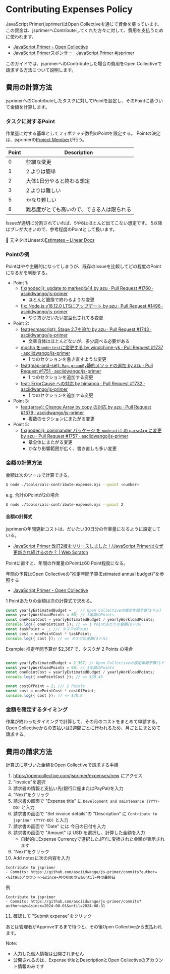 # Contributing Expenses Policy

JavaScript Primer(jsprimer)はOpen Collectiveを通じて資金を募っています。
この資金は、jsprimerへContributeしてくれた方々に対して、費用を支払うために使われます。

- [JavaScript Primer - Open Collective](https://opencollective.com/jsprimer)
- [JavaScript Primerスポンサー · JavaScript Primer #jsprimer](https://jsprimer.net/intro/sponsors/)

このガイドでは、jsprimerへのContributeした場合の費用をOpen Collectiveで請求する方法について説明します。

## 費用の計算方法

jsprimerへのContributeしたタスクに対してPointを設定し、そのPointに基づいて金額を計算します。

### タスクに対するPoint

作業量に対する基準としてフィボナッチ数列のPointを設定する。
Pointの決定は、jsprimerの[Project Member](https://github.com/asciidwango/js-primer?tab=readme-ov-file#project-member)が行う。

| Point | Description           |
|-------|-----------------------|
| 0     | 些細な変更                 |
| 1     | 2 よりは簡単               |
| 2     | 大体1日分やると終わる想定         |
| 3     | 2 よりは難しい              |
| 5     | かなり難しい                |
| 8     | 難易度がとても高いので、できる人は限られる |

Issueが適切に分割されていれば、5や8はほとんど出てこない想定です。
5以降はブレが大きいので、参考程度のPointとして扱います。

📝 元ネタはLinearの[Estimates – Linear Docs](https://linear.app/docs/estimates)

### Pointの例

Pointはやや主観的になってしまうが、既存のIssueを比較してどの程度のPointになるかを判断する。

- Point 1:
    - [fix(nodecli): update to marked@14 by azu · Pull Request #1760 · asciidwango/js-primer](https://github.com/asciidwango/js-primer/pull/1760)
        - ほとんど置換で終わるような変更
    - [fix: Node.js v18.12.0 LTSにアップデート by azu · Pull Request #1496 · asciidwango/js-primer](https://github.com/asciidwango/js-primer/pull/1496)
        - やり方がだいたい定型化されてる変更
- Point 2:
    - [feat(ecmascript): Stage 2.7を追加 by azu · Pull Request #1743 · asciidwango/js-primer](https://github.com/asciidwango/js-primer/pull/1743)
        - 文章自体はほとんどないが、多少調べる必要がある
    - [mocha を`node:test`に変更する by windchime-yk · Pull Request #1737 · asciidwango/js-primer](https://github.com/asciidwango/js-primer/pull/1737)
        - 1 つのセクションを書き直すような変更
    - [feat(map-and-set): `Map.groupBy`静的メソッドの追加 by azu · Pull Request #1751 · asciidwango/js-primer](https://github.com/asciidwango/js-primer/pull/1751)
        - 1 つのセクションを追加する変更
    - [feat: ErrorCause への対応 by himanoa · Pull Request #1732 · asciidwango/js-primer](https://github.com/asciidwango/js-primer/pull/1732)
        - 1 つのセクションを追加する変更
- Point 3:
    - [feat(array): Change Array by copy の対応 by azu · Pull Request #1679 · asciidwango/js-primer](https://github.com/asciidwango/js-primer/pull/1679)
        - 複数のセクションにまたがる変更
- Point 5:
    - [fix(nodecli): commander パッケージ を `node:util` の `parseArg` に変更 by azu · Pull Request #1757 · asciidwango/js-primer](https://github.com/asciidwango/js-primer/pull/1757)
        - 章全体にまたがる変更
        - かなり影響範囲が広く、書き直しも多い変更

### 金額の計算方法

金額は次のツールで計算できる。

```bash
$ node ./tools/calc-contribute-expense.mjs --point <number>
```

e.g. 合計のPointが2の場合

```bash
$ node ./tools/calc-contribute-expense.mjs --point 2
```

#### 金額の計算式

jsprimerの年間更新コストは、だいたい30日分の作業量になるように設定している。

- [JavaScript Primer 改訂2版をリリースしました！/JavaScript Primerはなぜ更新され続けるのか？ | Web Scratch](https://efcl.info/2023/06/09/jsprimer-v2/)

Pointに直すと、年間の作業量のPointは60 Point程度になる。

年間の予算はOpen Collectiveの"推定年間予算(Estimated annual budget)"を参照する

- [JavaScript Primer - Open Collective](https://opencollective.com/jsprimer)

1 Pointあたりの金額は次の計算式で求める。

```js
const yearlyEstimatedBudget = _; // Open Collectiveの推定年間予算($ドル)
const yearlyWorkloadPoints = 60; // 1年間のPoints
const onePointCost = yearlyEstimatedBudget / yearlyWorkloadPoints;
console.log({ onePointCost }); // => 1 Pointあたりの金額($ドル)
const taskPoint = _; /// タスクのPoint
const cost = onePointCost * taskPoint;
console.log({ cost }); // => タスクの金額($ドル)
```

Example: 推定年間予算が $2,367 で、タスクが 2 Points の場合

```js

const yearlyEstimatedBudget = 2_367; // Open Collectiveの推定年間予算($ドル)
const yearlyWorkloadPoints = 60; // 1年間のPoints
const onePointCost = yearlyEstimatedBudget / yearlyWorkloadPoints;
console.log({ onePointCost }); // => $39.45

const costOfPoint = 2; /// 2 Points
const cost = onePointCost * costOfPoint;
console.log({ cost }); // => $78.9
```

### 金額を確定するタイミング

作業が終わったタイミングで計算して、その月のコストをまとめて申請する。
Open Collectiveからの支払いは2週間ごとに行われるため、月ごとにまとめて請求する。

## 費用の請求方法

計算式に基づいた金額をOpen Collectiveで請求する手順

1. <https://opencollective.com/jsprimer/expenses/new> にアクセス
2. "Invoice"を選択
3. 請求者の情報と支払い先(銀行口座またはPayPal)を入力
4. "Next"をクリック
5. 請求書の画面で "Expense title" に `Development and maintenance (YYYY-DD)` と入力
6. 請求書の画面で "Set invoice details"の "Description" に `Contribute to jsprimer (YYYY-DD)` と入力
7. 請求書の画面で "Date" には 今日の日付を入力
8. 請求書の画面で "Amount" は USD を選択し、計算した金額を入力
    - 自動的にExpense Currencyで選択したJPYに変換された金額が表示されます
9. "Next"をクリック
10. Add notesに次の内容を入力
   ```
   Contribute to jsprimer 
   - Commits: https://github.com/asciidwango/js-primer/commits?author=<GitHubアカウント>&since=月の初めの日&until=月の最終日
   ```
   例
   ```
   Contribute to jsprimer 
   - Commits: https://github.com/asciidwango/js-primer/commits?author=azu&since=2024-08-01&until=2024-08-31
   ```
11. 確認して "Submit expense"をクリック

あとは管理者がApproveするまで待つと、その後Open Collectiveから支払われます。

Note:

- 入力した個人情報は公開されません
- 公開されるのは、Expense titleとDescriptionとOpen Collectiveのアカウント情報のみです
